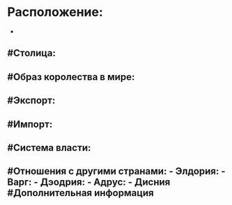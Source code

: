 # **Расположение**:
-
#**Столица**:    
-
#**Образ королества в мире**:
-
#**Экспорт**:
-
#**Импорт**:
-
#**Система власти**:
-
#**Отношения с другими странами**:
    - **Элдория**: 
    - **Варг**:
    - **Дэодрия**: 
    - **Адрус**:
    - **Дисния**
#**Дополнительная информация**
-
